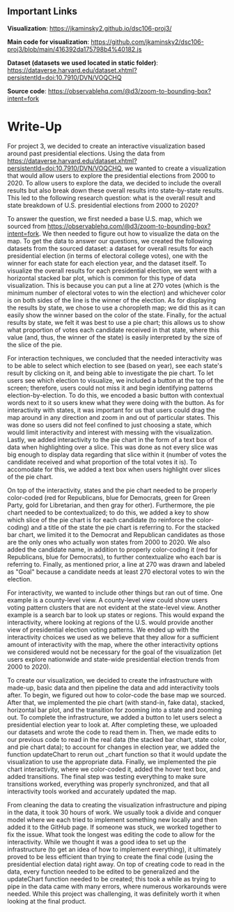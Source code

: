 ## Important Links

**Visualization**: https://jkaminsky2.github.io/dsc106-proj3/

**Main code for visualization**: https://github.com/jkaminsky2/dsc106-proj3/blob/main/416392da175798b4%40182.js

**Dataset (datasets we used located in static folder)**: https://dataverse.harvard.edu/dataset.xhtml?persistentId=doi:10.7910/DVN/VOQCHQ

**Source code**: https://observablehq.com/@d3/zoom-to-bounding-box?intent=fork

# Write-Up

For project 3, we decided to create an interactive visualization based around past presidential elections. Using the data from https://dataverse.harvard.edu/dataset.xhtml?persistentId=doi:10.7910/DVN/VOQCHQ, we wanted to create a visualization that would allow users to explore the presidential elections from 2000 to 2020. To allow users to explore the data, we decided to include the overall results but also break down these overall results into state-by-state results. This led to the following research question: what is the overall result and state breakdown of U.S. presidential elections from 2000 to 2020? 

To answer the question, we first needed a base U.S. map, which we sourced from https://observablehq.com/@d3/zoom-to-bounding-box?intent=fork. We then needed to figure out how to visualize the data on the map. To get the data to answer our questions, we created the following datasets from the sourced dataset: a dataset for overall results for each presidential election (in terms of electoral college votes), one with the winner for each state for each election year, and the dataset itself. To visualize the overall results for each presidential election, we went with a horizontal stacked bar plot, which is common for this type of data visualization. This is because you can put a line at 270 votes (which is the minimum number of electoral votes to win the election) and whichever color is on both sides of the line is the winner of the election. As for displaying the results by state, we chose to use a choropleth map; we did this as it can easily show the winner based on the color of the state. Finally, for the actual results by state, we felt it was best to use a pie chart; this allows us to show what proportion of votes each candidate received in that state, where this value (and, thus, the winner of the state) is easily interpreted by the size of the slice of the pie.

For interaction techniques, we concluded that the needed interactivity was to be able to select which election to see (based on year), see each state's result by clicking on it, and being able to investigate the pie chart. To let users see which election to visualize, we included a button at the top of the screen; therefore, users could not miss it and begin identifying patterns election-by-election. To do this, we encoded a basic button with contextual words next to it so users knew what they were doing with the button. As for interactivity with states, it was important for us that users could drag the map around in any direction and zoom in and out of particular states. This was done so users did not feel confined to just choosing a state, which would limit interactivity and interest with messing with the visualization. Lastly, we added interactivity to the pie chart in the form of a text box of data when highlighting over a slice. This was done as not every slice was big enough to display data regarding that slice within it (number of votes the candidate received and what proportion of the total votes it is). To accomodate for this, we added a text box when users highlight over slices of the pie chart. 

On top of the interactivity, states and the pie chart needed to be properly color-coded (red for Republicans, blue for Democrats, green for Green Party, gold for Libretarian, and then gray for other). Furthermore, the pie chart needed to be contextualized; to do this, we added a key to show which slice of the pie chart is for each candidate (to reinforce the color-coding) and a title of the state the pie chart is referring to. For the stacked bar chart, we limited it to the Democrat and Republican candidates as those are the only ones who actually won states from 2000 to 2020. We also added the candidate name, in addition to properly color-coding it (red for Republicans, blue for Democrats), to further contextualize who each bar is referring to. Finally, as mentioned prior, a line at 270 was drawn and labeled as "Goal" because a candidate needs at least 270 electoral votes to win the election.

For interactivity, we wanted to include other things but ran out of time. One example is a county-level view. A county-level view could show users voting pattern clusters that are not evident at the state-level view. Another example is a search bar to look up states or regions. This would expand the interactivity, where looking at regions of the U.S. would provide another view of presidential election voting patterns. We ended up with the interactivity choices we used as we believe that they allow for a sufficient amount of interactivity with the map, where the other interactivity options we considered would not be necessary for the goal of the visualization (let users explore nationwide and state-wide presidential election trends from 2000 to 2020).

To create our visualization, we decided to create the infrastructure with made-up, basic data and then pipeline the data and add interactivity tools after. To begin, we figured out how to color-code the base map we sourced. After that, we implemented the pie chart (with stand-in, fake data), stacked, horizontal bar plot, and the transition for zooming into a state and zooming out. To complete the infrastructure, we added a button to let users select a presidential election year to look at. After completing these, we uploaded our datasets and wrote the code to read them in. Then, we made edits to our previous code to read in the real data (the stacked bar chart, state color, and pie chart data); to account for changes in election year, we added the function updateChart to rerun out _chart function so that it would update the visualization to use the appropriate data. Finally, we implemented the pie chart interactivity, where we color-coded it, added the hover text box, and added transitions. The final step was testing everything to make sure transitions worked, everything was properly synchronized, and that all interactivity tools worked and accurately updated the map.

From cleaning the data to creating the visualization infrastructure and piping in the data, it took 30 hours of work. We usually took a divide and conquer model where we each tried to implement something new locally and then added it to the GitHub page. If someone was stuck, we worked together to fix the issue. What took the longest was editing the code to allow for the interactivity. While we thought it was a good idea to set up the infrastructure (to get an idea of how to implement everything), it ultimately proved to be less efficient than trying to create the final code (using the presidential election data) right away. On top of creating code to read in the data, every function needed to be edited to be generalized and the updateChart function needed to be created; this took a while as trying to pipe in the data came with many errors, where numerous workarounds were needed. While this project was challenging, it was definitely worth it when looking at the final product.
